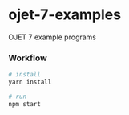 # ojet-7-examples
OJET 7 example programs

### Workflow
```bash
# install
yarn install

# run
npm start
```